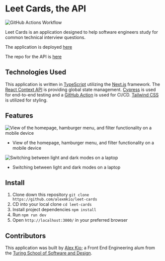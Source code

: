 # Leet Cards, the API
![GitHub Actions Workflow](https://github.com/alexmkio/msp-challenge/actions/workflows/testing.yml/badge.svg)

Leet Cards is an application designed to help software engineers study for common technical interview questions.

The application is deployed [here](https://leet-cards.vercel.app/)

The repo for the API is [here](https://github.com/alexmkio/leet-cards-api/)

## Technologies Used
This application is written in [TypeScript](https://www.typescriptlang.org/) utilizing the [Next.js](https://nextjs.org/) framework. The [React Context API](https://reactjs.org/docs/context.html) is providing global state management. [Cypress](https://www.cypress.io/) is used for end-to-end testing and a [GitHub Action](https://github.com/features/actions) is used for CI/CD. [Tailwind CSS](https://tailwindcss.com/) is utilized for styling.

## Features

![View of the homepage, hamburger menu, and filter functionality on a mobile device](./readme/mobile.gif)
* View of the homepage, hamburger menu, and filter functionality on a mobile device

![Switching between light and dark modes on a laptop](./readme/laptop.gif)
* Switching between light and dark modes on a laptop


## Install
1. Clone down this repository `git clone https://github.com/alexmkio/leet-cards`
2. CD into your local clone `cd leet-cards`
3. Install project dependencies `npm install`
4. Run `npm run dev`
5. Open `http://localhost:3000/` in your preferred browser

## Contributors
This application was built by [Alex Kio](https://github.com/alexmkio/); a Front End Engineering alum from the [Turing School of Software and Design](https://turing.io/).
